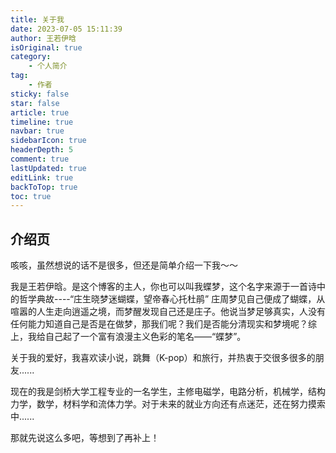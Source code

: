 ```yaml
---
title: 关于我
date: 2023-07-05 15:11:39
author: 王若伊晗
isOriginal: true
category: 
    - 个人简介
tag:
    - 作者
sticky: false
star: false
article: true
timeline: true
navbar: true
sidebarIcon: true
headerDepth: 5
comment: true
lastUpdated: true
editLink: true
backToTop: true
toc: true
---
```


## 介绍页

咳咳，虽然想说的话不是很多，但还是简单介绍一下我～～

我是王若伊晗。是这个博客的主人，你也可以叫我蝶梦，这个名字来源于一首诗中的哲学典故----“庄生晓梦迷蝴蝶，望帝春心托杜鹃”  庄周梦见自己便成了蝴蝶，从喧嚣的人生走向逍遥之境，而梦醒发现自己还是庄子。他说当梦足够真实，人没有任何能力知道自己是否是在做梦，那我们呢？我们是否能分清现实和梦境呢？综上，我给自己起了一个富有浪漫主义色彩的笔名——“蝶梦”。

关于我的爱好，我喜欢读小说，跳舞（K-pop）和旅行，并热衷于交很多很多的朋友......

现在的我是剑桥大学工程专业的一名学生，主修电磁学，电路分析，机械学，结构力学，数学，材料学和流体力学。对于未来的就业方向还有点迷茫，还在努力摸索中......

那就先说这么多吧，等想到了再补上！


